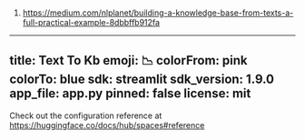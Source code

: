 ###
 
1. https://medium.com/nlplanet/building-a-knowledge-base-from-texts-a-full-practical-example-8dbbffb912fa

---
title: Text To Kb
emoji: 📉
colorFrom: pink
colorTo: blue
sdk: streamlit
sdk_version: 1.9.0
app_file: app.py
pinned: false
license: mit
---

Check out the configuration reference at https://huggingface.co/docs/hub/spaces#reference
